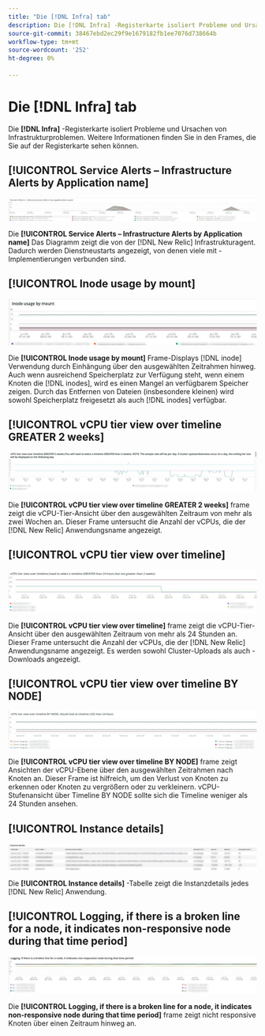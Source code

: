 ```yaml
---
title: "Die [!DNL Infra] tab"
description: Die [!DNL Infra] -Registerkarte isoliert Probleme und Ursachen von Infrastrukturproblemen.
source-git-commit: 38467ebd2ec29f9e1679182fb1ee7076d738664b
workflow-type: tm+mt
source-wordcount: '252'
ht-degree: 0%

---
```



# Die [!DNL Infra] tab

Die **[!DNL Infra]** -Registerkarte isoliert Probleme und Ursachen von Infrastrukturproblemen. Weitere Informationen finden Sie in den Frames, die Sie auf der Registerkarte sehen können.

## [!UICONTROL Service Alerts – Infrastructure Alerts by Application name]

![Service-Warnhinweise](../../assets/tools/observation-for-adobe-commerce/service-alerts.jpg)

Die **[!UICONTROL Service Alerts – Infrastructure Alerts by Application name]** Das Diagramm zeigt die von der [!DNL New Relic] Infrastrukturagent. Dadurch werden Dienstneustarts angezeigt, von denen viele mit -Implementierungen verbunden sind.

## [!UICONTROL Inode usage by mount]

![Verwendung des Knotens durch Bereinigung](../../assets/tools/observation-for-adobe-commerce/inode-usage-mount.jpg)

Die **[!UICONTROL Inode usage by mount]** Frame-Displays [!DNL inode] Verwendung durch Einhängung über den ausgewählten Zeitrahmen hinweg. Auch wenn ausreichend Speicherplatz zur Verfügung steht, wenn einem Knoten die [!DNL inodes], wird es einen Mangel an verfügbarem Speicher zeigen. Durch das Entfernen von Dateien (insbesondere kleinen) wird sowohl Speicherplatz freigesetzt als auch [!DNL inodes] verfügbar.

## [!UICONTROL vCPU tier view over timeline GREATER 2 weeks]

![vCPU-Stufenansicht im Zeitleistensegment GRÖSSER 2 Wochen](../../assets/tools/observation-for-adobe-commerce/vCPU-tier.jpg)

Die **[!UICONTROL vCPU tier view over timeline GREATER 2 weeks]** frame zeigt die vCPU-Tier-Ansicht über den ausgewählten Zeitraum von mehr als zwei Wochen an. Dieser Frame untersucht die Anzahl der vCPUs, die der [!DNL New Relic] Anwendungsname angezeigt.

## [!UICONTROL vCPU tier view over timeline]

![vCPU-Stufenansicht über Timeline](../../assets/tools/observation-for-adobe-commerce/vcpu-tier-24.jpg)

Die **[!UICONTROL vCPU tier view over timeline]** frame zeigt die vCPU-Tier-Ansicht über den ausgewählten Zeitraum von mehr als 24 Stunden an. Dieser Frame untersucht die Anzahl der vCPUs, die der [!DNL New Relic] Anwendungsname angezeigt. Es werden sowohl Cluster-Uploads als auch -Downloads angezeigt.

## [!UICONTROL vCPU tier view over timeline BY NODE]

![vCPU-Stufenansicht über Timeline nach NODE](../../assets/tools/observation-for-adobe-commerce/infra_by_node.png)

Die **[!UICONTROL vCPU tier view over timeline BY NODE]** frame zeigt Ansichten der vCPU-Ebene über den ausgewählten Zeitrahmen nach Knoten an. Dieser Frame ist hilfreich, um den Verlust von Knoten zu erkennen oder Knoten zu vergrößern oder zu verkleinern. vCPU-Stufenansicht über Timeline BY NODE sollte sich die Timeline weniger als 24 Stunden ansehen.

## [!UICONTROL Instance details]

![Details der Instanz](../../assets/tools/observation-for-adobe-commerce/instance-details.jpg)

Die **[!UICONTROL Instance details]** -Tabelle zeigt die Instanzdetails jedes [!DNL New Relic] Anwendung.

## [!UICONTROL Logging, if there is a broken line for a node, it indicates non-responsive node during that time period]

![non-responsive-node](../../assets/tools/observation-for-adobe-commerce/non-responsive-node.jpg)

Die **[!UICONTROL Logging, if there is a broken line for a node, it indicates non-responsive node during that time period]** frame zeigt nicht responsive Knoten über einen Zeitraum hinweg an.
